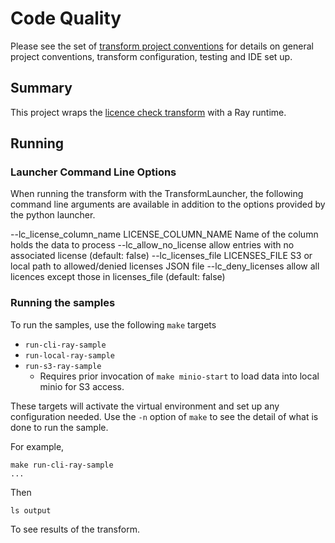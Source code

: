 # Code Quality 

Please see the set of
[transform project conventions](../../../README.md)
for details on general project conventions, transform configuration,
testing and IDE set up.

## Summary

This project wraps the [licence check transform](../python/README.md) with a Ray runtime.

## Running

### Launcher Command Line Options 


When running the transform with the TransformLauncher, the following command line arguments are available in addition to the options provided by the python launcher.

  --lc_license_column_name LICENSE_COLUMN_NAME
                        Name of the column holds the data to process
  --lc_allow_no_license
                        allow entries with no associated license (default: false)
  --lc_licenses_file LICENSES_FILE
                        S3 or local path to allowed/denied licenses JSON file
  --lc_deny_licenses    allow all licences except those in licenses_file (default: false)

### Running the samples

To run the samples, use the following `make` targets

* `run-cli-ray-sample` 
* `run-local-ray-sample` 
* `run-s3-ray-sample` 
    * Requires prior invocation of `make minio-start` to load data into local minio for S3 access.

These targets will activate the virtual environment and set up any configuration needed.
Use the `-n` option of `make` to see the detail of what is done to run the sample.

For example, 
```shell
make run-cli-ray-sample
...
```
Then 
```shell
ls output
```
To see results of the transform.
